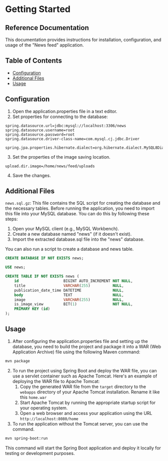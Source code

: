 # Getting Started
## Reference Documentation
This documentation provides instructions for installation,
configuration, and usage of the "News feed" application.
## Table of Contents

- [Configuration](#configuration)
- [Additional Files](#additional-files)
- [Usage](#usage)

## Configuration

<a id="configuration"></a>

1. Open the application.properties file in a text editor.
2. Set properties for connecting to the database:

``` properties 
spring.datasource.url=jdbc:mysql://localhost:3306/news
spring.datasource.username=root
spring.datasource.password=root
spring.datasource.driver-class-name=com.mysql.cj.jdbc.Driver

spring.jpa.properties.hibernate.dialect=org.hibernate.dialect.MySQL8Dialect
```

3. Set the properties of the image saving location.

```properties 
upload.dir.image=/home/news/feed/uploads
```

4. Save the changes.

## Additional Files
<a id="additional-files"></a>
`news.sql.gz`: This file contains the SQL script for creating the database and the necessary tables. Before running the
application, you need to import this file into your MySQL database. You can do this by following these steps:
1. Open your MySQL client (e.g., MySQL Workbench).
2. Create a new database named "news" (if it doesn't exist).
3. Import the extracted database.sql file into the "news" database.

You can also run a script to create a database and news table.
``` SQL
CREATE DATABASE IF NOT EXISTS news;

USE news;

CREATE TABLE IF NOT EXISTS news (
    id                    BIGINT AUTO_INCREMENT NOT NULL,
    title                 VARCHAR(255)          NULL,
    publication_date_time DATETIME              NULL,
    body                  TEXT                  NULL,
    image                 VARCHAR(255)          NULL,
    is_image_view         BIT(1)                NOT NULL,
    PRIMARY KEY (id)
);
```

## Usage

<a id="usage"></a>

1. After configuring the application.properties file and setting up the database, you need to build the project and
   package it into a WAR (Web Application Archive) file using the following Maven command:

```bash
mvn package
```

2. To run the project using Spring Boot and deploy the WAR file, you can use a servlet container such as Apache Tomcat.
   Here's an example of deploying the WAR file to Apache Tomcat:
    1. Copy the generated WAR file from the `target` directory to the `webapps` directory of your Apache Tomcat
       installation. Rename it like this `home.war`
    2. Start Apache Tomcat by running the appropriate startup script for your operating system.
    3. Open a web browser and access your application using the URL `http://localhost:8080/home`
3. To run the application without the Tomcat server, you can use the command.

```bash
mvn spring-boot:run
```

This command will start the Spring Boot application and deploy it locally for testing or development purposes.